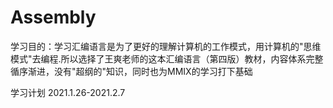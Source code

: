 # Assembly

学习目的：学习汇编语言是为了更好的理解计算机的工作模式，用计算机的"思维模式"去编程.所以选择了王爽老师的这本汇编语言（第四版）教材，内容体系完整循序渐进，没有"超纲的"知识，同时也为MMIX的学习打下基础

学习计划 2021.1.26-2021.2.7

